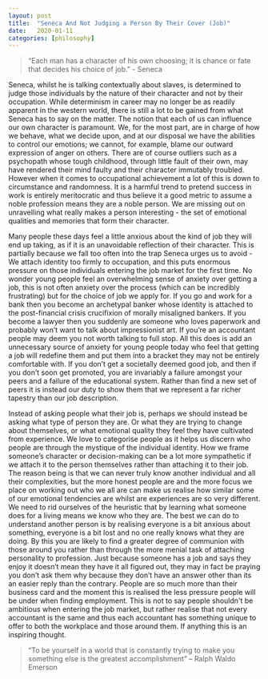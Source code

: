 ```yaml
---
layout: post
title:  "Seneca And Not Judging a Person By Their Cover (Job)"
date:   2020-01-11
categories: [philosophy]
---
```



<blockquote> “Each man has a character of his own choosing; it is chance or fate that decides his choice of job.” - Seneca </blockquote>

Seneca, whilst he is talking contextually about slaves, is determined to judge those individuals by the nature of their character and not by their occupation. While determinism in career may no longer be as readily apparent in the western world, there is still a lot to be gained from what Seneca has to say on the matter. The notion that each of us can influence our own character is paramount. We, for the most part, are in charge of how we behave, what we decide upon, and at our disposal we have the abilities to control our emotions; we cannot, for example, blame our outward expression of anger on others. There are of course outliers such as a psychopath whose tough childhood, through little fault of their own, may have rendered their mind faulty and their character immutably troubled. However when it comes to occupational achievement a lot of this is down to circumstance and randomness. It is a harmful trend to pretend success in work is entirely meritocratic and thus believe it a good metric to assume a noble profession means they are a noble person. We are missing out on unravelling what really makes a person interesting - the set of emotional qualities and memories that form their character. 

Many people these days feel a little anxious about the kind of job they will end up taking, as if it is an unavoidable reflection of their character. This is partially because we fall too often into the trap Seneca urges us to avoid - We attach identity too firmly to occupation, and this puts enormous pressure on those individuals entering the job market for the first time. No wonder young people feel an overwhelming sense of anxiety over getting a job, this is not often anxiety over the process (which can be incredibly frustrating) but for the choice of job we apply for. If you go and work for a bank then you become an archetypal banker whose identity is attached to the post-financial crisis crucifixion of morally misaligned bankers. If you become a lawyer then you suddenly are someone who loves paperwork and probably won’t want to talk about impressionist art. If you’re an accountant people may deem you not worth talking to full stop. All this does is add an unnecessary source of anxiety for young people today who feel that getting a job will redefine them and put them into a bracket they may not be entirely comfortable with. If you don’t get a societally deemed good job, and then if you don’t soon get promoted, you are invariably a failure amongst your peers and a failure of the educational system. Rather than find a new set of peers it is instead our duty to show them that we represent a far richer tapestry than our job description. 
	
 Instead of asking people what their job is, perhaps we should instead be asking what type of person they are. Or what they are trying to change about themselves, or what emotional quality they feel they have cultivated from experience. We love to categorise people as it helps us discern who people are through the mystique of the individual identity. How we frame someone’s character or decision-making can be a lot more sympathetic if we attach it to the person themselves rather than attaching it to their job. The reason being is that we can never truly know another individual and all their complexities, but the more honest people are and the more focus we place on working out who we all are can make us realise how similar some of our emotional tendencies are whilst are experiences are so very different. We need to rid ourselves of the heuristic that by learning what someone does for a living means we know who they are. The best we can do to understand another person is by realising everyone is a bit anxious about something, everyone is a bit lost and no one really knows what they are doing. By this you are likely to find a greater degree of communion with those around you rather than through the more menial task of attaching personality to profession. Just because someone has a job and says they enjoy it doesn’t mean they have it all figured out, they may in fact be praying you don’t ask them why because they don’t have an answer other than its an easier reply than the contrary. People are so much more than their business card and the moment this is realised the less pressure people will be under when finding employment. This is not to say people shouldn't be ambitious when entering the job market, but rather realise that not every accountant is the same and thus each accountant has something unique to offer to both the workplace and those around them. If anything this is an inspiring thought. 


<blockquote>“To be yourself in a world that is constantly trying to make you something else is the greatest accomplishment” – Ralph Waldo Emerson</blockquote> 
